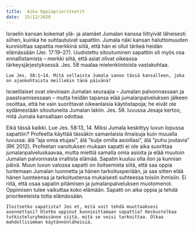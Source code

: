 ```yaml
---
title:  Aika Oppiaprioriteetit
date:  15/12/2020
---
```


Israelin kansan kokemat ylä- ja alamäet Jumalan kanssa liittyivät läheisesti siihen, kuinka he suhtautuivat sapattiin. Jumala näki kansan haluttomuuden kunnioittaa sapattia merkkinä siitä, että hän ei ollut tärkeä heidän elämässään (Jer. 17:19–27). Uudistettu sitoutuminen sapattiin oli myös osa ennallistamista – merkki siitä, että asiat olivat oikeassa tärkeysjärjestyksessä. Jes. 58 maalaa mielenkiintoista vastakohtaa.

`Lue Jes. 58:1–14. Mitä sellaista Jumala sanoo tässä kansalleen, joka on ajankohtaista meillekin tänä päivänä?`

Israelilaiset ovat olevinaan Jumalan seuraajia – Jumalan palvonnassaan ja paastoamisessaan – mutta heidän tapansa elää jumalanpalveluksen jälkeen osoittaa, että he vain suorittavat oikeanlaisia käytöstapoja; he eivät ole sydämestään sitoutuneita Jumalan lakiin. Jes. 58. luvussa Jesaja kertoo, mitä Jumala kansaltaan odottaa.

Eikä tässä kaikki. Lue Jes. 58:13, 14. Miksi Jumala keskittyy luvun lopussa sapattiin? Profeetta käyttää tässäkin samanlaisia ilmaisuja kuin muualla luvussa: älä ”aja omia etujasi”, älä ”kulje omilla asioillasi”, älä ”puhu joutavia” (RK 2012). Profeetan varoituksen mukaan sapatti ei ole aika suorittaa jumalanpalveluskaavaa, mutta miettiä samalla omia asioita ja elää muutoin Jumalan palvonnasta irrallista elämää. Sapatin kuuluu olla ilon ja kunnian päivä. Muun luvun valossa sapatti on iloitsemista siitä, että saa oppia tuntemaan Jumalan luonnetta ja hänen tarkoitusperiään, ja saa sitten elää hänen luonteensa ja tarkoitustensa mukaisesti suhteessa toisiin ihmisiin. Ei riitä, että osaa sapatin pitämisen ja jumalanpalveluksen muotomenot. Oppimisen tulee vaikuttaa koko elämään. Sapatti on aika oppia ja tehdä prioriteeteista totta elämässään.

`Iloitsetko sapatista? Jos et, mitä voit tehdä muuttaaksesi asennettasi? Oletko oppinut kunnioittamaan sapattia? Keskustelkaa tutkisteluryhmässänne siitä, mitä se voisi tarkoittaa. Olkaa mahdollisimman käytännönläheisiä.`